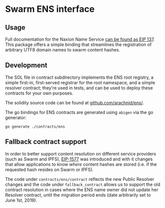 # Swarm ENS interface

## Usage

Full documentation for the Naxion Name Service [can be found as EIP 137](https://github.com/ethereum/EIPs/issues/137).
This package offers a simple binding that streamlines the registration of arbitrary UTF8 domain names to swarm content hashes.

## Development

The SOL file in contract subdirectory implements the ENS root registry, a simple
first-in, first-served registrar for the root namespace, and a simple resolver contract;
they're used in tests, and can be used to deploy these contracts for your own purposes.

The solidity source code can be found at [github.com/arachnid/ens/](https://github.com/arachnid/ens/).

The go bindings for ENS contracts are generated using `abigen` via the go generator:

```shell
go generate ./contracts/ens
```

## Fallback contract support

In order to better support content resolution on different service providers (such as Swarm and IPFS), [EIP-1577](https://eips.ethereum.org/EIPS/eip-1577)
was introduced and with it changes that allow applications to know _where_ content hashes are stored (i.e. if the
requested hash resides on Swarm or IPFS).

The code under `contracts/ens/contract` reflects the new Public Resolver changes and the code under `fallback_contract` allows
us to support the old contract resolution in cases where the ENS name owner did not update her Resolver contract, until the migration
period ends (date arbitrarily set to June 1st, 2019).
